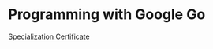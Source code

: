 # Programming with Google Go
[Specialization Certificate](https://coursera.org/share/333b80acf225884d4d68147de5b298a5)
